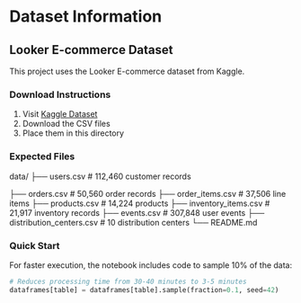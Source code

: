# Dataset Information

## Looker E-commerce Dataset

This project uses the Looker E-commerce dataset from Kaggle.

### Download Instructions

1. Visit [Kaggle Dataset](https://www.kaggle.com/datasets/mustafakeser4/looker-ecommerce-bigquery-dataset)
2. Download the CSV files
3. Place them in this directory

### Expected Files
data/
├── users.csv                    # 112,460 customer records

├── orders.csv                   # 50,560 order records
├── order_items.csv             # 37,506 line items
├── products.csv                # 14,224 products
├── inventory_items.csv         # 21,917 inventory records
├── events.csv                  # 307,848 user events
├── distribution_centers.csv    # 10 distribution centers
└── README.md

### Quick Start

For faster execution, the notebook includes code to sample 10% of the data:
```python
# Reduces processing time from 30-40 minutes to 3-5 minutes
dataframes[table] = dataframes[table].sample(fraction=0.1, seed=42)
